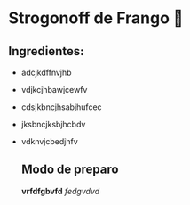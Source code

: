 # Strogonoff de Frango :chicken:

## Ingredientes:

- adcjkdffnvjhb

- vdjkcjhbawjcewfv

- cdsjkbncjhsabjhufcec

- jksbncjksbjhcbdv

- vdknvjcbedjhfv

  ## Modo de preparo

  **vrfdfgbvfd** _fedgvdvd_

  

  



